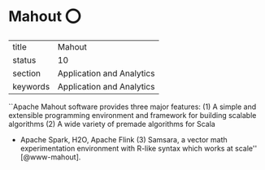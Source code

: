 # Mahout :o:


|          |                           |
| -------- | ------------------------- |
| title    | Mahout                    | 
| status   | 10                        |
| section  | Application and Analytics |
| keywords | Application and Analytics |



``Apache Mahout software provides three major features: (1) A simple
and extensible programming environment and framework for building
scalable algorithms (2) A wide variety of premade algorithms for Scala
+ Apache Spark, H2O, Apache Flink (3) Samsara, a vector math
experimentation environment with R-like syntax which works at
scale'' [@www-mahout].




